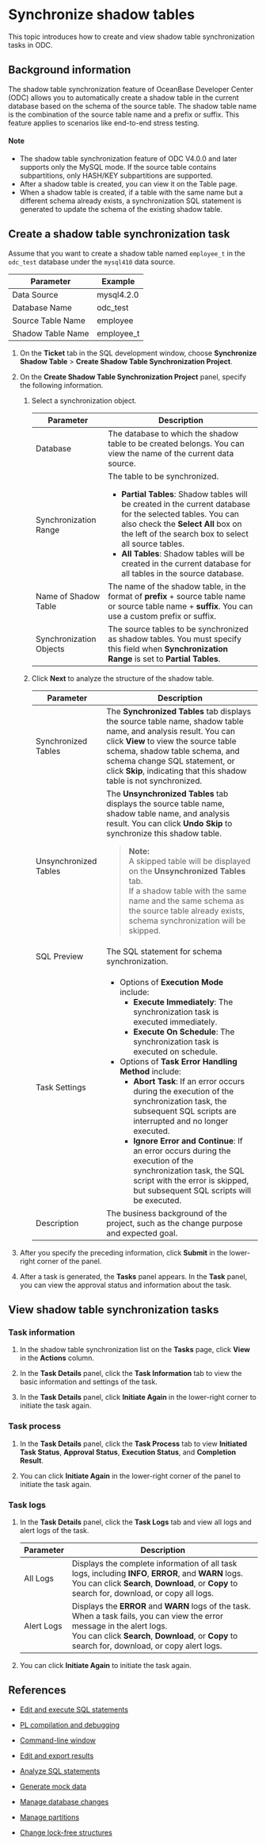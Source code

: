 # Synchronize shadow tables

This topic introduces how to create and view shadow table synchronization tasks in ODC.

## Background information

The shadow table synchronization feature of OceanBase Developer Center (ODC) allows you to automatically create a shadow table in the current database based on the schema of the source table. The shadow table name is the combination of the source table name and a prefix or suffix. This feature applies to scenarios like end-to-end stress testing.

<main id="notice" type='explain'>
  <h4>Note</h4>
  <ul>
  <li>The shadow table synchronization feature of ODC V4.0.0 and later supports only the MySQL mode. If the source table contains subpartitions, only HASH/KEY subpartitions are supported. </li>
  <li>After a shadow table is created, you can view it on the Table page. </li>
  <li>When a shadow table is created, if a table with the same name but a different schema already exists, a synchronization SQL statement is generated to update the schema of the existing shadow table. </li>
  </ul>
</main>


## Create a shadow table synchronization task

Assume that you want to create a shadow table named `employee_t` in the `odc_test` database under the `mysql410` data source.

| Parameter | Example |
| ------ | ------ |
| Data Source | mysql4.2.0 |
| Database Name | odc_test |
| Source Table Name | employee |
| Shadow Table Name | employee_t |

1. On the **Ticket** tab in the SQL development window, choose **Synchronize Shadow Table** > **Create Shadow Table Synchronization Project**.


2. On the **Create Shadow Table Synchronization Project** panel, specify the following information.

   1. Select a synchronization object.



      | **Parameter** | **Description** |
      |---------|------------|
      | Database | The database to which the shadow table to be created belongs. You can view the name of the current data source.  |
      | Synchronization Range | The table to be synchronized.<ul> <li> **Partial Tables**: Shadow tables will be created in the current database for the selected tables. You can also check the **Select All** box on the left of the search box to select all source tables.  </li><li>  **All Tables**: Shadow tables will be created in the current database for all tables in the source database.  </li></ul> |
      | Name of Shadow Table | The name of the shadow table, in the format of **prefix** + source table name or source table name + **suffix**. You can use a custom prefix or suffix.  |
      | Synchronization Objects | The source tables to be synchronized as shadow tables. You must specify this field when **Synchronization Range** is set to **Partial Tables**.  |

   2. Click **Next** to analyze the structure of the shadow table.


      | **Parameter** | **Description** |
      |---------|-----------------|
      | Synchronized Tables | The **Synchronized Tables** tab displays the source table name, shadow table name, and analysis result. You can click **View** to view the source table schema, shadow table schema, and schema change SQL statement, or click **Skip**, indicating that this shadow table is not synchronized.  |
      | Unsynchronized Tables | The **Unsynchronized Tables** tab displays the source table name, shadow table name, and analysis result. You can click **Undo Skip** to synchronize this shadow table. <blockquote> **Note:** </br>A skipped table will be displayed on the **Unsynchronized Tables** tab. </br>If a shadow table with the same name and the same schema as the source table already exists, schema synchronization will be skipped. </blockquote> |
      | SQL Preview | The SQL statement for schema synchronization.  |
      | Task Settings | <ul><li>Options of **Execution Mode** include: <ul><li> **Execute Immediately**: The synchronization task is executed immediately.  </li><li> **Execute On Schedule**: The synchronization task is executed on schedule. </li></ul></li><li> Options of **Task Error Handling Method** include: <ul><li> **Abort Task**: If an error occurs during the execution of the synchronization task, the subsequent SQL scripts are interrupted and no longer executed.  </li><li> **Ignore Error and Continue**: If an error occurs during the execution of the synchronization task, the SQL script with the error is skipped, but subsequent SQL scripts will be executed. </li></ul></li></ul> |
      | Description | The business background of the project, such as the change purpose and expected goal.  |

3. After you specify the preceding information, click **Submit** in the lower-right corner of the panel.

4. After a task is generated, the **Tasks** panel appears. In the **Task** panel, you can view the approval status and information about the task.


## View shadow table synchronization tasks

### Task information

1. In the shadow table synchronization list on the **Tasks** page, click **View** in the **Actions** column.

2. In the **Task Details** panel, click the **Task Information** tab to view the basic information and settings of the task.

3. In the **Task Details** panel, click **Initiate Again** in the lower-right corner to initiate the task again.

### Task process

1. In the **Task Details** panel, click the **Task Process** tab to view **Initiated Task Status**, **Approval Status**, **Execution Status**, and **Completion Result**.

2. You can click **Initiate Again** in the lower-right corner of the panel to initiate the task again.

### Task logs

1. In the **Task Details** panel, click the **Task Logs** tab and view all logs and alert logs of the task.

   | Parameter | Description |
   |------|-----------------------------------------------------------------------------------------------------------------------------|
   | All Logs | Displays the complete information of all task logs, including **INFO**, **ERROR**, and **WARN** logs. <br>You can click **Search**, **Download**, or **Copy** to search for, download, or copy all logs.  |
   | Alert Logs | Displays the **ERROR** and **WARN** logs of the task. When a task fails, you can view the error message in the alert logs. <br>You can click **Search**, **Download**, or **Copy** to search for, download, or copy alert logs.  |


2. You can click **Initiate Again** to initiate the task again.

## References

- [Edit and execute SQL statements](1.sql-editing-and-execution.md)

- [PL compilation and debugging](2.pl-compile-and-debug.md)

- [Command-line window](3.command-line-window.md)

- [Edit and export results](4.result-editing-and-exporting.md)

- [Analyze SQL statements](5.perform-analysis.md)

- [Generate mock data](6.data-mocking.md)

- [Manage database changes](7.database-change.md)

- [Manage partitions](8.partition-scheme.md)

- [Change lock-free structures](10.table-structure-change.md)
